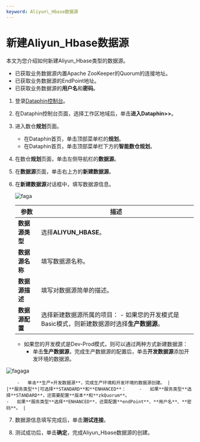 ```yaml
---
keyword: Aliyun\_Hbase数据源
---
```


# 新建Aliyun\_Hbase数据源

本文为您介绍如何新建Aliyun\_Hbase类型的数据源。

-   已获取业务数据源内置Apache ZooKeeper的Quorum的连接地址。
-   已获取业务数据源的EndPoint地址。
-   已获取业务数据源的**用户名**和**密码**。

1.  登录[Dataphin控制台](https://dataphin.console.aliyun.com/workingArea)。

2.  在Dataphin控制台页面，选择工作区地域后，单击**进入Dataphin\>\>**。

3.  进入数仓**规划**页面。

    -   在Dataphin首页，单击顶部菜单栏的**规划**。
    -   在Dataphin首页，单击顶部菜单栏下方的**智能数仓规划**。
4.  在数仓**规划**页面，单击左侧导航栏的**数据源**。

5.  在**数据源**页面，单击右上方的**新建数据源**。

6.  在**新建数据源**对话框中，填写数据源信息。

    ![faga](https://static-aliyun-doc.oss-accelerate.aliyuncs.com/assets/img/zh-CN/8971530161/p211974.png)

    |参数|描述|
    |--|--|
    |**数据源类型**|选择**ALIYUN\_HBASE**。|
    |**数据源名称**|填写数据源名称。|
    |**数据源描述**|填写对数据源简单的描述。|
    |**数据源配置**|选择新建数据源所属的项目：     -   如果您的开发模式是Basic模式，则新建数据源时选择**生产数据源**。
    -   如果您的开发模式是Dev-Prod模式，则可以通过两种方式新建数据源：
        -   单击**生产数据源**，完成生产数据源的配置后，单击**开发数据源**添加开发环境的数据源。

![fagaga](https://static-aliyun-doc.oss-accelerate.aliyuncs.com/assets/img/zh-CN/6278209951/p93912.png)

        -   单击**生产+开发数据源**，完成生产环境和开发环境的数据源创建。 |
    |**服务类型**|可选择**STANDARD**和**ENHANCED**：     -   如果**服务类型**选择**STANDARD**，还需要配置**版本**和**zkQuorum**。
    -   如果**服务类型**选择**ENHANCED**，还需配置**endPoint**、**用户名**、**密码**。 |

7.  数据源信息填写完成后，单击**测试连接**。

8.  测试成功后，单击**确定**，完成Aliyun\_Hbase数据源的创建。


